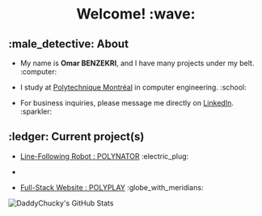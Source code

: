 <h1 style="text-align: center">Welcome! :wave:</h1>

<h2 style="text-align: left">:male_detective: About</h2>
<ul>
  <li>
    <p>
      My name is <b>Omar BENZEKRI</b>, and I have many projects under my belt. :computer:
    </p>
  </li>
  <li>
    <p>
      I study at <a href="https://www.polymtl.ca/">Polytechnique Montréal</a> in computer engineering. :school:
    </p>
  </li>
  <li>
    <p>For business inquiries, please message me directly on <a href="https://www.linkedin.com/in/omar-benzekri1/">LinkedIn</a>. :sparkler:
    </p>
  </li>
</ul>

<h2 style="text-align: left">:ledger: Current project(s)</h2>
<ul>
  <li>
    <p>
      <a href="https://github.com/o-benz/POLYNATOR">Line-Following Robot : POLYNATOR</a> :electric_plug:
    </p>
    <li>
  <li>
    <p>
      <a href="https://github.com/o-benz/POLYPLAY">Full-Stack Website : POLYPLAY</a> :globe_with_meridians:
    </p>
  </li>
</ul>

<!-- <h2 style="text-align: left">:seedling: GitLab</h2>
<ul>
<li><p>I also work on many other projects on GitLab! <a href="https://gitlab.com/o-benz">Check me out!</a> :rocket:</p></li>
</ul>

<h2 style="text-align: left">:zap: Stats</h2> -->
<img align="left" alt="DaddyChucky's GitHub Stats" src="https://github-readme-stats.vercel.app/api?username=o-benz&theme=tokyonight&count_private=true" />
